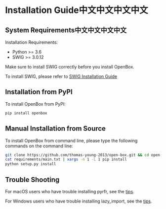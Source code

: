 # Installation Guide中文中文中文中文

## System Requirements中文中文中文中文

Installation Requirements:
+ Python >= 3.6
+ SWIG >= 3.0.12

Make sure to install SWIG correctly before you install OpenBox.

To install SWIG, please refer to [SWIG Installation Guide](./install_swig.md)

## Installation from PyPI

To install OpenBox from PyPI:

```bash
pip install openbox
```

## Manual Installation from Source

To install OpenBox from command line, please type the following commands on the command line:

```bash
git clone https://github.com/thomas-young-2013/open-box.git && cd open-box
cat requirements/main.txt | xargs -n 1 -L 1 pip install
python setup.py install
```

## Trouble Shooting

For macOS users who have trouble installing pyrfr, see the [tips](./install-pyrfr-on-macos.md).

For Windows users who have trouble installing lazy_import, see the [tips](./install-lazy_import-on-windows.md).
